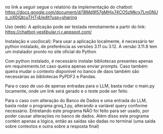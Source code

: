 no link a seguir segue o relatório da implementação do chatbot: https://docs.google.com/document/d/18Md9l57gMHjx74CO5zMkrx7Lm0NUo_nX0iQtcuTHTj4/edit?usp=sharing

Uso (web): A aplicação pode ser testada remotamente a partir do link: https://chatbot-vestibular.rj.r.appspot.com/

Instalação e uso(local): Para usar a aplicação localmente, é necessário ter python instalado, de preferência as versões 3.11 ou 3.12. A versão 3.11.8 tem um instalador pronto no site oficial do Python

Com python instalado, é necessário instalar bibliotecas presentes apenas em requirements.txt caso queira apenas enviar prompts.
Caso também queira mudar o contexto disponível no banco de daos também são necessárias as bibliotecas PyPDF2 e Pandas.

Para o caso de uso de apenas entradas para o LLM, basta rodar o main.py locamente, onde um link será gerado e o teste pode ser feito.

Para o caso com alteração do Banco de Dados e uma entrada do LLM, basta rodar o programa groq_1.py, alterando a variável query conforme necessário. Entretando este programa NÃO foi feito para ser usado, por poder causar alterações no banco de dados. Além disso este programa contém apenas a lógica, então as saídas são dadas no terminal (uma saída sobre contextos e outra sobre a resposta final)
